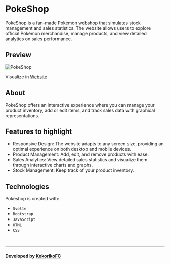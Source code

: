 # PokeShop

PokeShop is a fan-made Pokémon webshop that simulates stock management and sales statistics. The website allows users to explore official Pokémon merchandise, manage products, and view detailed analytics on sales performance.

## Preview
![PokeShop](./img/preview.png "PokeShop")

Visualize in [Website](https://github.com/KokorikoFC/PokeShop/)

## About
PokeShop offers an interactive experience where you can manage your product inventory, add or edit items, and track sales data with graphical representations. 


## Features to highlight
- Responsive Design: The website adapts to any screen size, providing an optimal experience on both desktop and mobile devices.
- Product Management: Add, edit, and remove products with ease.
- Sales Analytics: View detailed sales statistics and visualize them through interactive charts and graphs.
- Stock Management: Keep track of your product inventory.

## Technologies
Pokeshop is created with:
- `Svelte`
- `Bootstrap`
- `JavaScript`
- `HTML`
- `CSS`

<br>

---
#### Developed by [KokorikoFC](https://github.com/KokorikoFC)